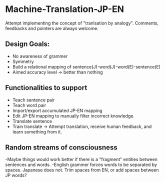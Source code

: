 # Machine-Translation-JP-EN
Attempt implementing the concept of "tranlsation by analogy".
Comments, feedbacks and pointers are always welcome.

## Design Goals:
- No awareness of grammer
- Symmetry 
- Build a relational mapping of sentence(J)-word(J)-word(E)-sentence(E)
- Aimed accuracy level -> better than nothing

## Functionalities to support
- Teach sentence pair
- Teach word pair
- Import/export accumulated JP-EN mapping
- Edit JP-EN mapping to manually filter incorrect knowledge.
- Translate sentence
- Train translate -> Attempt translation, receive human feedback, and learn something from it.

## Random streams of consciousness
-Maybe things would work better if there is a "fragment" entities between sentences and words.
-English grammer forces words to be separated by spaces. Japanese does not.
 Trim spaces from EN, or add spaces between JP words?
